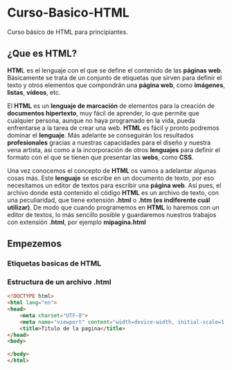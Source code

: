 # Curso-Basico-HTML
Curso básico de HTML para principiantes.

## ¿Que es HTML?
**HTM**L es el lenguaje con el que se define el contenido de las **páginas web**. Básicamente se trata de un conjunto de etiquetas que sirven para definir el texto y otros elementos que compondrán una **página web**, como **imágenes**, **listas**, **vídeos**, etc.

El **HTML** es un **lenguaje de marcación** de elementos para la creación de **documentos hipertexto**, muy fácil de aprender, lo que permite que cualquier persona, aunque no haya programado en la vida, pueda enfrentarse a la tarea de crear una web. **HTML** es fácil y pronto podremos dominar el **lenguaje**. Más adelante se conseguirán los resultados **profesionales** gracias a nuestras capacidades para el diseño y nuestra vena artista, así como a la incorporación de otros **lenguajes** para definir el formato con el que se tienen que presentar las **webs**, como **CSS**.

Una vez conocemos el concepto de **HTML** os vamos a adelantar algunas cosas más. Este **lenguaje** se escribe en un documento de texto, por eso necesitamos un editor de textos para escribir una **página web**. Así pues, el archivo donde está contenido el código **HTML** es un archivo de texto, con una peculiaridad, que tiene extensión **.html** o **.htm (es indiferente cuál utilizar)**. De modo que cuando programemos en **HTML** lo haremos con un editor de textos, lo más sencillo posible y guardaremos nuestros trabajos con extensión **.html**, por ejemplo **mipagina.html**

## Empezemos
### Etiquetas basicas de HTML
### Estructura de un archivo .html
```html
<!DOCTYPE html>
<html lang="en">
<head>
    <meta charset="UTF-8">
    <meta name="viewport" content="width=device-width, initial-scale=1.0">
    <title>Titulo de la pagina</title>
</head>
<body>
    
</body>
</html>
```

